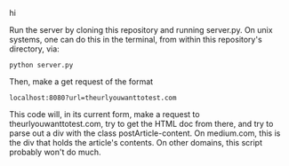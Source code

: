 hi

Run the server by cloning this repository and running server.py. On unix systems, one can do this in the terminal, from within this repository's directory, via:

    python server.py

Then, make a get request of the format

    localhost:8080?url=theurlyouwanttotest.com

This code will, in its current form, make a request to theurlyouwanttotest.com, try to get the HTML doc from there, and try to parse out a div with the class postArticle-content. On medium.com, this is the div that holds the article's contents. On other domains, this script probably won't do much.
